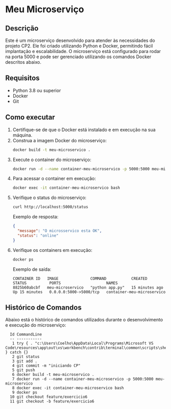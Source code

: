 # Meu Microserviço

## Descrição
Este é um microserviço desenvolvido para atender às necessidades do projeto CP2. Ele foi criado utilizando Python e Docker, permitindo fácil implantação e escalabilidade. O microserviço está configurado para rodar na porta 5000 e pode ser gerenciado utilizando os comandos Docker descritos abaixo.

## Requisitos
- Python 3.8 ou superior
- Docker
- Git

## Como executar
1. Certifique-se de que o Docker está instalado e em execução na sua máquina.
2. Construa a imagem Docker do microserviço:
   ```bash
   docker build -t meu-microservico .
   ```
3. Execute o container do microserviço:
   ```bash
   docker run -d --name container-meu-microservico -p 5000:5000 meu-microservico
   ```
4. Para acessar o container em execução:
   ```bash
   docker exec -it container-meu-microservico bash
   ```
5. Verifique o status do microserviço:
   ```bash
   curl http://localhost:5000/status
   ```
   Exemplo de resposta:
   ```json
   {
     "message": "O microsservico esta OK", 
     "status": "online"
   }
   ```
6. Verifique os containers em execução:
   ```bash
   docker ps
   ```
   Exemplo de saída:
   ```plaintext
   CONTAINER ID   IMAGE              COMMAND           CREATED          STATUS          PORTS                    NAMES
   8825b60abcbf   meu-microservico   "python app.py"   15 minutes ago   Up 15 minutes   0.0.0.0:5000->5000/tcp   container-meu-microservico
   ```

## Histórico de Comandos
Abaixo está o histórico de comandos utilizados durante o desenvolvimento e execução do microserviço:

```plaintext
  Id CommandLine
  -- -----------
   1 try { . "c:\Users\Coelho\AppData\Local\Programs\Microsoft VS Code\resources\app\out\vs\workbench\contrib\terminal\common\scripts\shellIntegration.ps1" } catch {}
   2 git status
   3 git add .
   4 git commit -m "iniciando CP"
   5 git push
   6 docker build -t meu-microservico .
   7 docker run -d --name container-meu-microservico -p 5000:5000 meu-microservico
   8 docker exec -it container-meu-microservico bash
   9 docker ps
  10 git checkout feature/exercicio6
  11 git checkout -b feature/exercicio6
```
